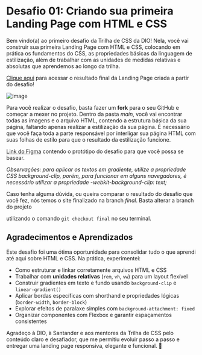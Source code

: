 # Desafio 01: Criando sua primeira Landing Page com HTML e CSS

Bem vindo(a) ao primeiro desafio da Trilha de CSS da DIO! Nela, você vai construir sua primeira Landing Page com HTML e CSS, colocando em prática os fundamentos do CSS,
as propriedades básicas da linguagem de estilização, além de trabalhar com as unidades de medidas relativas e absolutas que aprendemos ao longo da trilha.

[Clique aqui](https://micheleambrosio.github.io/dio-trilha-css-desafio-01/) para acessar o resultado final da Landing Page criada a partir do desafio!

![image](https://user-images.githubusercontent.com/55519539/183538055-6cce606c-7d1d-4d15-a4be-ffeb5b37c956.png)

Para você realizar o desafio, basta fazer um **fork** para o seu GitHub e começar a mexer no projeto.
Dentro da pasta *main*, você vai encontrar todas as imagens e o arquivo HTML, contendo a estrutura básica da sua página, faltando apenas
realizar a estilização da sua página. É necessário que você faça toda a parte responsável por interligar sua página HTML com suas folhas
de estilo para que o resultado da estilização funcione.

[Link do Figma](https://www.figma.com/file/3PiokoJj9IhGDnNiWAJbz7/DIO---Desafio-01?node-id=2%3A6) contendo o protótipo do desafio para
que você possa se basear.

*Observações: para aplicar os textos em gradiente, utilize a propriedade CSS background-clip, porém, para funcionar em alguns navegadores,
é necessário utilizar a propriedade -webkit-background-clip: text;*

Caso tenha alguma dúvida, ou queira comparar o resultado do desafio que você fez, nós temos o site finalizado na branch *final*. Basta alterar a branch do projeto

utilizando o comando `git checkout final` no seu terminal.


## Agradecimentos e Aprendizados

Este desafio foi uma ótima oportunidade para consolidar tudo o que aprendi até aqui sobre HTML e CSS. Na prática, experimentei:

- Como estruturar e linkar corretamente arquivos HTML e CSS  
- Trabalhar com **unidades relativas** (`rem`, `vh`, `vw`) para um layout flexível  
- Construir gradientes em texto e fundo usando `background-clip` e `linear-gradient()`  
- Aplicar bordas específicas com shorthand e propriedades lógicas (`border-width`, `border-block`)  
- Explorar efeitos de paralaxe simples com `background-attachment: fixed`  
- Organizar componentes com Flexbox e garantir espaçamentos consistentes  

Agradeço à DIO, à Santander e aos mentores da Trilha de CSS pelo conteúdo claro e desafiador, que me permitiu evoluir passo a passo e entregar uma landing page responsiva, elegante e funcional. 🚀  
